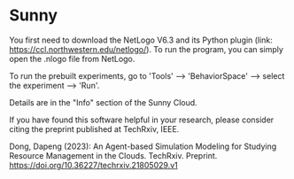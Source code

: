 # Sunny
You first need to download the NetLogo V6.3 and its Python plugin (link: https://ccl.northwestern.edu/netlogo/). To run the program, you can simply open the .nlogo file from NetLogo. 

To run the prebuilt experiments, go to 'Tools' --> 'BehaviorSpace' --> select the experiment --> 'Run'.

Details are in the "Info" section of the Sunny Cloud. 

If you have found this software helpful in your research, please consider citing the preprint published at TechRxiv, IEEE.

Dong, Dapeng (2023): An Agent-based Simulation Modeling for Studying Resource Management in the Clouds. TechRxiv. Preprint. https://doi.org/10.36227/techrxiv.21805029.v1 
